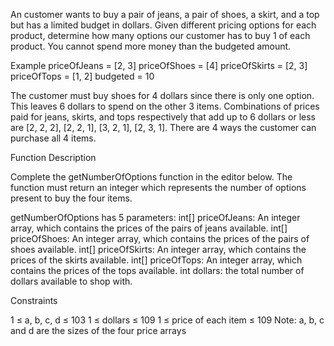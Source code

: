 An customer wants to buy a pair of jeans, a pair of shoes, a skirt, and a top but has a limited budget in dollars. Given different pricing options for each product, determine how many options our customer has to buy 1 of each product. You cannot spend more money than the budgeted amount.
 
Example
priceOfJeans = [2, 3]
priceOfShoes = [4]
priceOfSkirts = [2, 3]
priceOfTops = [1, 2]
budgeted = 10 
 
The customer must buy shoes for 4 dollars since there is only one option. This leaves 6 dollars to spend on the other 3 items. Combinations of prices paid for jeans, skirts, and tops respectively that add up to 6 dollars or less are [2, 2, 2], [2, 2, 1], [3, 2, 1], [2, 3, 1].  There are 4 ways the customer can purchase all 4 items.
 
Function Description
 
Complete the getNumberOfOptions function in the editor below. The function must return an integer which represents the number of options present to buy the four items.
 
getNumberOfOptions has 5 parameters:
    int[] priceOfJeans: An integer array, which contains the prices of the pairs of jeans available.
    int[] priceOfShoes: An integer array, which contains the prices of the pairs of shoes available.
    int[] priceOfSkirts: An integer array, which contains the prices of the skirts available.
    int[] priceOfTops: An integer array, which contains the prices of the tops available.
    int dollars: the total number of dollars available to shop with.
 
Constraints

1 ≤ a, b, c, d ≤ 103
1 ≤ dollars ≤ 109
1 ≤ price of each item ≤ 109
Note: a, b, c and d are the sizes of the four price arrays